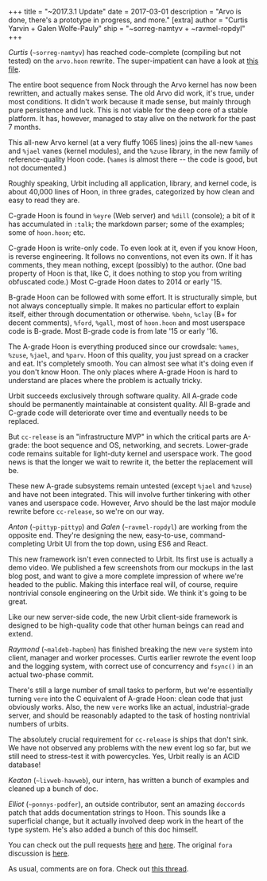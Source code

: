 +++
title = "~2017.3.1 Update"
date = 2017-03-01
description = "Arvo is done, there's a prototype in progress, and more."
[extra]
author = "Curtis Yarvin + Galen Wolfe-Pauly"
ship = "~sorreg-namtyv + ~ravmel-ropdyl"
+++

*Curtis* (`~sorreg-namtyv`) has reached code-complete (compiling but not tested) on
the `arvo.hoon` rewrite.  The super-impatient can have a look at
[this file](https://github.com/cgyarvin/arvo/blob/revere-ivory/sys/parv.hoon).

The entire boot sequence from Nock through the Arvo kernel has now been rewritten,
and actually makes sense.  The old Arvo did work, it's true, under most
conditions.  It didn't work because it made sense, but mainly through pure
persistence and luck.  This is not viable for the deep core of a stable platform.
It has, however, managed to stay alive on the network for the past 7 months.

This all-new Arvo kernel (at a very fluffy 1065 lines) joins the all-new `%ames`
and `%jael` vanes (kernel modules), and the `%zuse` library, in the new family of
reference-quality Hoon code.  (`%ames` is almost there -- the code is good, but not
documented.)

Roughly speaking, Urbit including all application, library, and kernel code, is
about 40,000 lines of Hoon, in three grades, categorized by how clean and easy to
read they are.

C-grade Hoon is found in `%eyre` (Web server) and `%dill` (console); a bit of it
has accumulated in `:talk`; the markdown parser; some of the examples; some of
`hoon.hoon`; etc.

C-grade Hoon is write-only code.  To even look at it, even if you know Hoon, is
reverse engineering.  It follows no conventions, not even its own.  If it has
comments, they mean nothing, except (possibly) to the author.  (One bad property of
Hoon is that, like C, it does nothing to stop you from writing obfuscated code.)
Most C-grade Hoon dates to 2014 or early '15.

B-grade Hoon can be followed with some effort.  It is structurally simple, but not
always conceptually simple.  It makes no particular effort to explain itself,
either through documentation or otherwise.  `%behn`, `%clay` (B+ for decent
comments), `%ford`, `%gall`, most of `hoon.hoon` and most userspace code is
B-grade.  Most B-grade code is from late '15 or early '16.

The A-grade Hoon is everything produced since our crowdsale: `%ames`, `%zuse`,
`%jael`, and `%parv`.  Hoon of this quality, you just spread on a cracker and eat.
It's completely smooth.  You can almost see what it's doing even if you don't know
Hoon.  The only places where A-grade Hoon is hard to understand are places where
the problem is actually tricky.

Urbit succeeds exclusively through software quality.  All A-grade code should be
permanently maintainable at consistent quality.  All B-grade and C-grade code will
deteriorate over time and eventually needs to be replaced.

But `cc-release` is an "infrastructure MVP" in which the critical parts are
A-grade: the boot sequence and OS, networking, and secrets.  Lower-grade code
remains suitable for light-duty kernel and userspace work.  The good news is that
the longer we wait to rewrite it, the better the replacement will be.

These new A-grade subsystems remain untested (except `%jael` and `%zuse`) and have
not been integrated.  This will involve further tinkering with other vanes and
userspace code.  However, Arvo should be the last major module rewrite before
`cc-release`, so we're on our way.

*Anton* (`~pittyp-pittyp`) and *Galen* (`~ravmel-ropdyl`) are working from the
opposite end.  They're designing the new, easy-to-use, command-completing Urbit UI
from the top down, using ES6 and React.

This new framework isn't even connected to Urbit.  Its first use is actually a demo
video.  We published a few screenshots from our mockups in the last blog post, and
want to give a more complete impression of where we're headed to the public.
Making this interface real will, of course, require nontrivial console engineering
on the Urbit side.  We think it's going to be great.

Like our new server-side code, the new Urbit client-side framework is designed to
be high-quality code that other human beings can read and extend.

*Raymond* (`~maldeb-hapben`) has finished breaking the new `vere` system into
client, manager and worker processes.  Curtis earlier rewrote the event loop and
the logging system, with correct use of concurrency and `fsync()` in an actual
two-phase commit.

There's still a large number of small tasks to perform, but we're essentially
turning `vere` into the C equivalent of A-grade Hoon: clean code that just
obviously works.  Also, the new `vere` works like an actual, industrial-grade
server, and should be reasonably adapted to the task of hosting nontrivial numbers
of urbits.

The absolutely crucial requirement for `cc-release` is ships that don't sink.  We
have not observed any problems with the new event log so far, but we still need to
stress-test it with powercycles.  Yes, Urbit really is an ACID database!

*Keaton* (`~livweb-havweb`), our intern, has written a bunch of examples and
cleaned up a bunch of doc.

*Elliot* (`~ponnys-podfer`), an outside contributor, sent an amazing `doccords`
patch that adds documentation strings to Hoon.  This sounds like a superficial
change, but it actually involved deep work in the heart of the type system.  He's
also added a bunch of this doc himself.

You can check out the pull requests [here](https://github.com/urbit/arvo/pull/353)
and [here](https://github.com/urbit/arvo/pull/356).  The original `fora`
discussion is [here](http://urbit.org/fora/posts/~2017.1.16..06.08.17..ae0f~/).

As usual, comments are on fora.  Check out
[this thread](http://urbit.org/fora/posts/~2017.3.1..22.06.50..bf2a~/).
